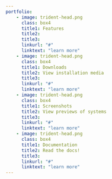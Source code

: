 ```yaml
---
portfolio:
    - image: trident-head.png
      class: box4
      title1: Features
      title2: 
      title3: 
      linkurl: "#"
      linktext: "learn more"
    - image: trident-head.png
      class: box4
      title1: Downloads
      title2: View installation media
      title3: 
      linkurl: "#"
      linktext: "learn more"
    - image: trident-head.png
      class: box4
      title1: Screenshots
      title2: View previews of systems
      title3: 
      linkurl: "#"
      linktext: "learn more"
    - image: trident-head.png
      class: box4
      title1: Documentation
      title2: Read the docs!
      title3: 
      linkurl: "#"
      linktext: "learn more"    
---
```


